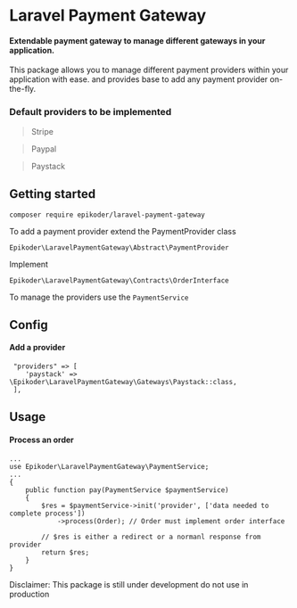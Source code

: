 # Laravel Payment Gateway

#### Extendable payment gateway to manage different gateways in your application.

This package allows you to manage different payment providers within your application with ease.
and provides base to add any payment provider on-the-fly.

### Default providers to be implemented

> Stripe

> Paypal

> Paystack

## Getting started

`composer require epikoder/laravel-payment-gateway`

To add a payment provider extend the PaymentProvider class

`Epikoder\LaravelPaymentGateway\Abstract\PaymentProvider`

Implement

`Epikoder\LaravelPaymentGateway\Contracts\OrderInterface`


To manage the providers use the `PaymentService`
## Config
#### Add a provider
```
 "providers" => [
    'paystack' => \Epikoder\LaravelPaymentGateway\Gateways\Paystack::class,
 ],
```
## Usage
#### Process an order
```
...
use Epikoder\LaravelPaymentGateway\PaymentService;
...
{
    public function pay(PaymentService $paymentService)
    {
        $res = $paymentService->init('provider', ['data needed to complete process'])
            ->process(Order); // Order must implement order interface
        
        // $res is either a redirect or a normanl response from provider
        return $res; 
    }
}
```

Disclaimer: This package is still under development do not use in production

